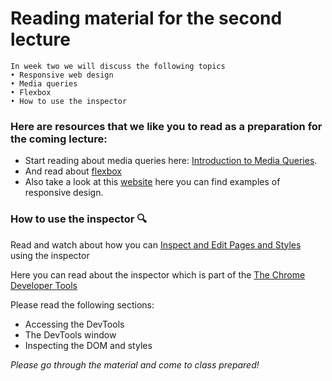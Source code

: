 # Reading material for the second lecture

```
In week two we will discuss the following topics
• Responsive web design
• Media queries
• Flexbox
• How to use the inspector
```

### Here are resources that we like you to read as a preparation for the coming lecture:
- Start reading about media queries here: [Introduction to Media Queries](https://varvy.com/mobile/media-queries.html). 
- And read about [flexbox](https://tympanus.net/codrops/css_reference/flexbox/And) 
- Also take a look at this [website](http://mediaqueri.es) here you can find examples of responsive design.

### How to use the inspector :mag:
Read and watch about how you can [Inspect and Edit Pages and Styles](https://developers.google.com/web/tools/chrome-devtools/inspect-styles/) using the inspector

Here you can read about the inspector which is part of the [The Chrome Developer Tools](https://developer.chrome.com/devtools) 

Please read the following sections:
- Accessing the DevTools
- The DevTools window
- Inspecting the DOM and styles

_Please go through the material and come to class prepared!_